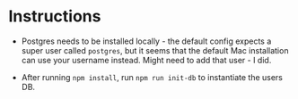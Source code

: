 # Instructions

- Postgres needs to be installed locally - the default config expects a super user called `postgres`, but it seems that the default Mac installation can use your username instead. Might need to add that user - I did.

- After running `npm install`, run `npm run init-db` to instantiate the users DB.